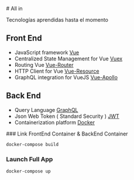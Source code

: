 # All in 

Tecnologías aprendidas hasta el momento

## Front End

* JavaScript framework [Vue](https://github.com/vuejs/vue)
* Centralized State Management for Vue [Vuex](https://github.com/vuejs/vuex)
* Routing Vue [Vue-Router](https://github.com/vuejs/vue-router)
* HTTP Client for Vue [Vue-Resource](https://github.com/pagekit/vue-resource)
* GraphQL integration for VueJS [Vue-Apollo](https://github.com/Akryum/vue-apollo)


## Back End

* Query Language [GraphQL](https://github.com/facebook/graphql)
* Json Web Token ( Standard Security ) [JWT](https://github.com/auth0/node-jsonwebtoken)
* Containerization platform [Docker](https://www.docker.com/)


### Link FrontEnd Container & BackEnd Container

```
docker-compose build 
```


### Launch Full App

```
docker-compose up
```